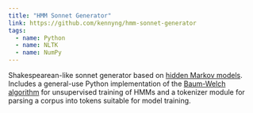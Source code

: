 ```yaml
---
title: "HMM Sonnet Generator"
link: https://github.com/kennyng/hmm-sonnet-generator
tags:
  - name: Python
  - name: NLTK
  - name: NumPy
---
```

Shakespearean-like sonnet generator based on
[hidden Markov models](https://en.wikipedia.org/wiki/Hidden_Markov_model).
Includes a general-use Python implementation of the
[Baum-Welch algorithm](https://en.wikipedia.org/wiki/Baum%E2%80%93Welch_algorithm)
for unsupervised training of HMMs and a tokenizer module for parsing a corpus into
tokens suitable for model training.
